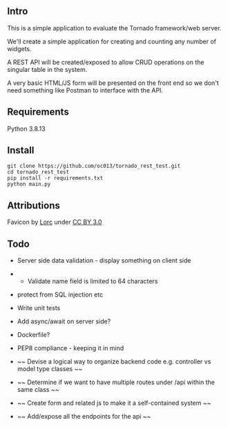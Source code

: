 Intro
-----
This is a simple application to evaluate the Tornado framework/web server.

We'll create a simple application for creating and counting any number of widgets.

A REST API will be created/exposed to allow CRUD operations on the singular table in the system.

A very basic HTML/JS form will be presented on the front end so we don't need something like Postman to interface with the API.

Requirements
------
Python 3.8.13

Install
------
```
git clone https://github.com/oc013/tornado_rest_test.git
cd tornado_rest_test
pip install -r requirements.txt
python main.py
```

Attributions
------
Favicon by [Lorc](https://game-icons.net/1x1/lorc/tornado.html) under [CC BY 3.0](https://creativecommons.org/licenses/by/3.0/)

Todo
------
* Server side data validation - display something on client side
* * Validate name field is limited to 64 characters
* protect from SQL injection etc
* Write unit tests
* Add async/await on server side?
* Dockerfile?
* PEP8 compliance - keeping it in mind

* ~~ Devise a logical way to organize backend code e.g. controller vs model type classes ~~
* ~~ Determine if we want to have multiple routes under /api within the same class ~~
* ~~ Create form and related js to make it a self-contained system ~~
* ~~ Add/expose all the endpoints for the api ~~